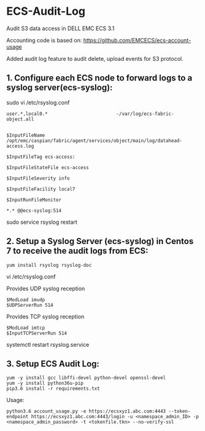 # ECS-Audit-Log
Audit S3 data access in DELL EMC ECS 3.1

Accounting code is based on:
https://github.com/EMCECS/ecs-account-usage

Added audit log feature to audit delete, upload events for S3 protocol.

## 1. Configure each ECS node to forward logs to a syslog server(ecs-syslog):

sudo vi /etc/rsyslog.conf

	user.*,local0.*                         -/var/log/ecs-fabric-object.all


	$InputFileName /opt/emc/caspian/fabric/agent/services/object/main/log/datahead-access.log

	$InputFileTag ecs-access:

	$InputFileStateFile ecs-access

	$InputFileSeverity info

	$InputFileFacility local7

	$InputRunFileMonitor

	*.* @@ecs-syslog:514


sudo service rsyslog restart


## 2. Setup a Syslog Server (ecs-syslog) in Centos 7 to receive the audit logs from ECS:

	yum install rsyslog rsyslog-doc

vi /etc/rsyslog.conf


Provides UDP syslog reception

	$ModLoad imudp
	$UDPServerRun 514

 
Provides TCP syslog reception

	$ModLoad imtcp
	$InputTCPServerRun 514

systemctl restart rsyslog.service

## 3. Setup ECS Audit Log:

	yum -y install gcc libffi-devel python-devel openssl-devel
	yum -y install python36u-pip
	pip3.6 install -r requirements.txt

Usage:

	python3.6 account_usage.py -e https://ecsxyz1.abc.com:4443 --token-endpoint https://ecsxyz1.abc.com:4443/login -u <namespace_admin_ID> -p <namespace_admin_password> -t <tokenfile.tkn> --no-verify-ssl


